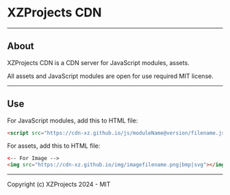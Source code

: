 # XZProjects CDN
---
## About
XZProjects CDN is a CDN server for JavaScript modules, assets.

All assets and JavaScript modules are open for use required MIT license.

---
## Use
For JavaScript modules, add this to HTML file:
```html
<script src="https://cdn-xz.github.io/js/moduleName@version/filename.js"></script>
```
For assets, add this to HTML file:
```html
<-- For Image -->
<img src="https://cdn-xz.github.io/img/imagefilename.png|bmp|svg"></img>
```

---
Copyright (c) XZProjects 2024 - MIT
